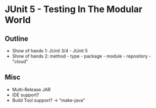 # JUnit 5 - Testing In The Modular World

## Outline

- Show of hands 1: JUnit 3/4 - JUnit 5
- Show of hands 2: method - type - package - module - repository - "cloud"

## Misc
- Multi-Release JAR
- IDE support?
- Build Tool support? -> "make-java"
